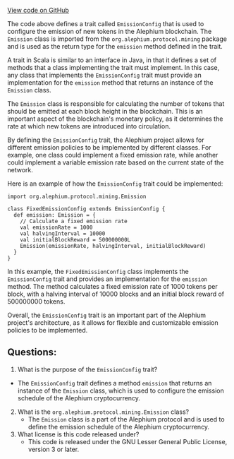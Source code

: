 [View code on GitHub](https://github.com/alephium/alephium/blob/master/protocol/src/main/scala/org/alephium/protocol/config/EmissionConfig.scala)

The code above defines a trait called `EmissionConfig` that is used to configure the emission of new tokens in the Alephium blockchain. The `Emission` class is imported from the `org.alephium.protocol.mining` package and is used as the return type for the `emission` method defined in the trait.

A trait in Scala is similar to an interface in Java, in that it defines a set of methods that a class implementing the trait must implement. In this case, any class that implements the `EmissionConfig` trait must provide an implementation for the `emission` method that returns an instance of the `Emission` class.

The `Emission` class is responsible for calculating the number of tokens that should be emitted at each block height in the blockchain. This is an important aspect of the blockchain's monetary policy, as it determines the rate at which new tokens are introduced into circulation.

By defining the `EmissionConfig` trait, the Alephium project allows for different emission policies to be implemented by different classes. For example, one class could implement a fixed emission rate, while another could implement a variable emission rate based on the current state of the network.

Here is an example of how the `EmissionConfig` trait could be implemented:

```
import org.alephium.protocol.mining.Emission

class FixedEmissionConfig extends EmissionConfig {
  def emission: Emission = {
    // Calculate a fixed emission rate
    val emissionRate = 1000
    val halvingInterval = 10000
    val initialBlockReward = 500000000L
    Emission(emissionRate, halvingInterval, initialBlockReward)
  }
}
```

In this example, the `FixedEmissionConfig` class implements the `EmissionConfig` trait and provides an implementation for the `emission` method. The method calculates a fixed emission rate of 1000 tokens per block, with a halving interval of 10000 blocks and an initial block reward of 500000000 tokens.

Overall, the `EmissionConfig` trait is an important part of the Alephium project's architecture, as it allows for flexible and customizable emission policies to be implemented.
## Questions: 
 1. What is the purpose of the `EmissionConfig` trait?
   - The `EmissionConfig` trait defines a method `emission` that returns an instance of the `Emission` class, which is used to configure the emission schedule of the Alephium cryptocurrency.
2. What is the `org.alephium.protocol.mining.Emission` class?
   - The `Emission` class is a part of the Alephium protocol and is used to define the emission schedule of the Alephium cryptocurrency.
3. What license is this code released under?
   - This code is released under the GNU Lesser General Public License, version 3 or later.